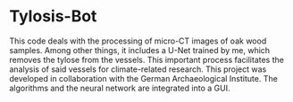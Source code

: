 # Tylosis-Bot
This code deals with the processing of micro-CT images of oak wood samples. Among other things, it includes a U-Net trained by me, which removes the tylose from the vessels. This important process facilitates the analysis of said vessels for climate-related research. This project was developed in collaboration with the German Archaeological Institute. The algorithms and the neural network are integrated into a GUI.
